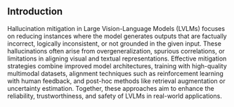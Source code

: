 ## Introduction

Hallucination mitigation in Large Vision-Language Models (LVLMs) focuses on reducing instances where the model generates outputs that are factually incorrect, logically inconsistent, or not grounded in the given input. These hallucinations often arise from overgeneralization, spurious correlations, or limitations in aligning visual and textual representations. Effective mitigation strategies combine improved model architectures, training with high-quality multimodal datasets, alignment techniques such as reinforcement learning with human feedback, and post-hoc methods like retrieval augmentation or uncertainty estimation. Together, these approaches aim to enhance the reliability, trustworthiness, and safety of LVLMs in real-world applications.
